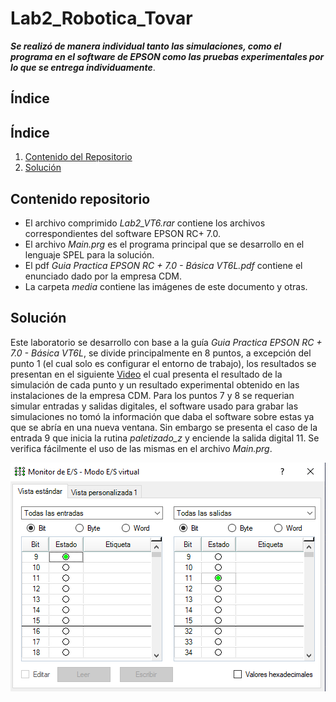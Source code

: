 # Lab2_Robotica_Tovar
***Se realizó de manera individual tanto las simulaciones, como el programa en el software de EPSON como las pruebas experimentales por lo que se entrega individuamente***.

## Índice
## Índice
1. [Contenido del Repositorio](#contenido-repositorio)
2. [Solución](#solución)

## Contenido repositorio
 - El archivo comprimido _Lab2_VT6.rar_ contiene los archivos correspondientes del software EPSON RC+ 7.0.
 - El archivo _Main.prg_ es el programa principal que se desarrollo en el lenguaje SPEL para la solución.
 - El pdf _Guia Practica EPSON RC + 7.0 - Básica VT6L.pdf_ contiene el enunciado dado por la empresa CDM.
 - La carpeta _media_ contiene las imágenes de este documento y otras.

## Solución
Este laboratorio se desarrollo con base a la guía _Guia Practica EPSON RC + 7.0 - Básica VT6L_, se divide principalmente en 8 puntos, a excepción del punto 1 (el cual solo es configurar el entorno de trabajo), los resultados se presentan en el siguiente [Video](https://youtu.be/-LNeQltDM28) el cual presenta el resultado de la simulación de cada punto y un resultado experimental obtenido en las instalaciones de la empresa CDM. Para los puntos 7 y 8 se requerian simular entradas y salidas digitales, el software usado para grabar las simulaciones no tomó la información que daba el software sobre estas ya que se abría en una nueva ventana. Sin embargo se presenta el caso de la entrada 9 que inicia la rutina _paletizado_z_ y enciende la salida digital 11. Se verifica fácilmente el uso de las mismas en el archivo _Main.prg_.

<p align="center"> <img width="550" alt="workspace" src="media/ES_Digitales.png"> </p>
